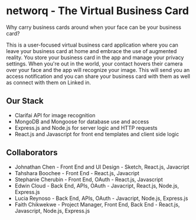 # networq - The Virtual Business Card

Why carry business cards around when your face can be your business card?

This is a user-focused virtual business card application where you can leave your business card at home and embrace the use of augmented reality. You store your business card in the app and manage your privacy settings. When you're out in the world, your contact hovers their camera over your face and the app will recognize your image. This will send you an access notification and you can share your business card with them as well as connect with them on Linked in.  
## Our Stack
- Clarifai API for image recognition
- MongoDB and Mongoose for database use and access
- Express.js and Node.js for server logic and HTTP requests
- React.js and Javascript for front end templates and client side logic

## Collaborators
- Johnathan Chen - Front End and UI Design - Sketch, React.js, Javacript
- Tahshara Boochee - Front End - React.js, Javacript
- Stephanie Cherubin - Front End, OAuth - React.js, Javascript
- Edwin Cloud - Back End, APIs, OAuth - Javacript, React.js, Node.js, Express.js
- Lucia Reynoso - Back End, APIs, OAuth - Javacript, Node.js, Express.js
- Faith Chikwekwe - Project Manager, Front End, Back End - React.js, Javascript, Node.js, Express.js
